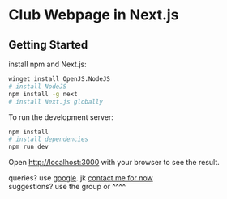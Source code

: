 # Club Webpage in Next.js

## Getting Started


install npm and Next.js:
```bash
winget install OpenJS.NodeJS
# install NodeJS
npm install -g next
# install Next.js globally
```

To run the development server:

```bash
npm install
# install dependencies
npm run dev
```

Open [http://localhost:3000](http://localhost:3000) with your browser to see the result.

queries? use [google](https://www.google.com). jk [contact me for now](mailto:nandanvarma@icloud.com)  
suggestions? use the group or ^^^^